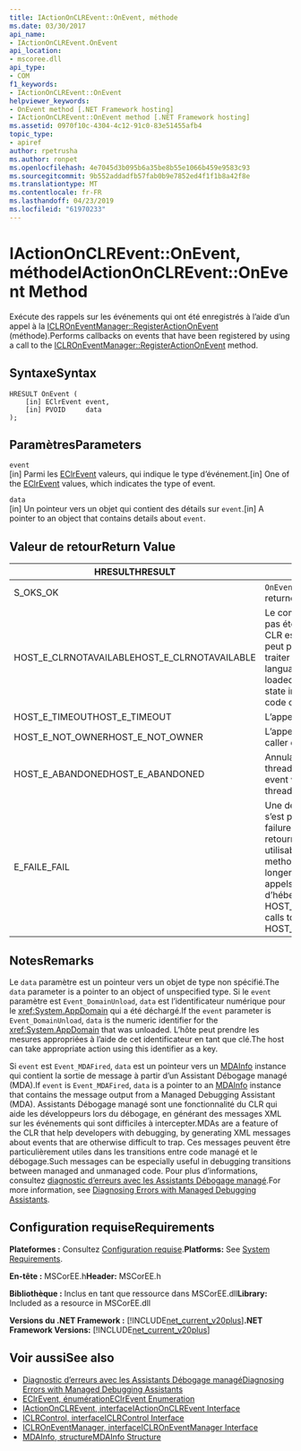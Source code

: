 ```yaml
---
title: IActionOnCLREvent::OnEvent, méthode
ms.date: 03/30/2017
api_name:
- IActionOnCLREvent.OnEvent
api_location:
- mscoree.dll
api_type:
- COM
f1_keywords:
- IActionOnCLREvent::OnEvent
helpviewer_keywords:
- OnEvent method [.NET Framework hosting]
- IActionOnCLREvent::OnEvent method [.NET Framework hosting]
ms.assetid: 0970f10c-4304-4c12-91c0-83e51455afb4
topic_type:
- apiref
author: rpetrusha
ms.author: ronpet
ms.openlocfilehash: 4e7045d3b095b6a35be8b55e1066b459e9583c93
ms.sourcegitcommit: 9b552addadfb57fab0b9e7852ed4f1f1b8a42f8e
ms.translationtype: MT
ms.contentlocale: fr-FR
ms.lasthandoff: 04/23/2019
ms.locfileid: "61970233"
---
```

# <a name="iactiononclreventonevent-method"></a><span data-ttu-id="cdadc-102">IActionOnCLREvent::OnEvent, méthode</span><span class="sxs-lookup"><span data-stu-id="cdadc-102">IActionOnCLREvent::OnEvent Method</span></span>
<span data-ttu-id="cdadc-103">Exécute des rappels sur les événements qui ont été enregistrés à l’aide d’un appel à la [ICLROnEventManager::RegisterActionOnEvent](../../../../docs/framework/unmanaged-api/hosting/iclroneventmanager-registeractiononevent-method.md) (méthode).</span><span class="sxs-lookup"><span data-stu-id="cdadc-103">Performs callbacks on events that have been registered by using a call to the [ICLROnEventManager::RegisterActionOnEvent](../../../../docs/framework/unmanaged-api/hosting/iclroneventmanager-registeractiononevent-method.md) method.</span></span>  
  
## <a name="syntax"></a><span data-ttu-id="cdadc-104">Syntaxe</span><span class="sxs-lookup"><span data-stu-id="cdadc-104">Syntax</span></span>  
  
```  
HRESULT OnEvent (  
    [in] EClrEvent event,  
    [in] PVOID     data  
);  
```  
  
## <a name="parameters"></a><span data-ttu-id="cdadc-105">Paramètres</span><span class="sxs-lookup"><span data-stu-id="cdadc-105">Parameters</span></span>  
 `event`  
 <span data-ttu-id="cdadc-106">[in] Parmi les [EClrEvent](../../../../docs/framework/unmanaged-api/hosting/eclrevent-enumeration.md) valeurs, qui indique le type d’événement.</span><span class="sxs-lookup"><span data-stu-id="cdadc-106">[in] One of the [EClrEvent](../../../../docs/framework/unmanaged-api/hosting/eclrevent-enumeration.md) values, which indicates the type of event.</span></span>  
  
 `data`  
 <span data-ttu-id="cdadc-107">[in] Un pointeur vers un objet qui contient des détails sur `event`.</span><span class="sxs-lookup"><span data-stu-id="cdadc-107">[in] A pointer to an object that contains details about `event`.</span></span>  
  
## <a name="return-value"></a><span data-ttu-id="cdadc-108">Valeur de retour</span><span class="sxs-lookup"><span data-stu-id="cdadc-108">Return Value</span></span>  
  
|<span data-ttu-id="cdadc-109">HRESULT</span><span class="sxs-lookup"><span data-stu-id="cdadc-109">HRESULT</span></span>|<span data-ttu-id="cdadc-110">Description</span><span class="sxs-lookup"><span data-stu-id="cdadc-110">Description</span></span>|  
|-------------|-----------------|  
|<span data-ttu-id="cdadc-111">S_OK</span><span class="sxs-lookup"><span data-stu-id="cdadc-111">S_OK</span></span>|<span data-ttu-id="cdadc-112">`OnEvent` retourné avec succès.</span><span class="sxs-lookup"><span data-stu-id="cdadc-112">`OnEvent` returned successfully.</span></span>|  
|<span data-ttu-id="cdadc-113">HOST_E_CLRNOTAVAILABLE</span><span class="sxs-lookup"><span data-stu-id="cdadc-113">HOST_E_CLRNOTAVAILABLE</span></span>|<span data-ttu-id="cdadc-114">Le common language runtime (CLR) n’a pas été chargé dans un processus ou le CLR est dans un état dans lequel il ne peut pas exécuter le code managé ou traiter l’appel avec succès.</span><span class="sxs-lookup"><span data-stu-id="cdadc-114">The common language runtime (CLR) has not been loaded into a process, or the CLR is in a state in which it cannot run managed code or process the call successfully.</span></span>|  
|<span data-ttu-id="cdadc-115">HOST_E_TIMEOUT</span><span class="sxs-lookup"><span data-stu-id="cdadc-115">HOST_E_TIMEOUT</span></span>|<span data-ttu-id="cdadc-116">L’appel a expiré.</span><span class="sxs-lookup"><span data-stu-id="cdadc-116">The call timed out.</span></span>|  
|<span data-ttu-id="cdadc-117">HOST_E_NOT_OWNER</span><span class="sxs-lookup"><span data-stu-id="cdadc-117">HOST_E_NOT_OWNER</span></span>|<span data-ttu-id="cdadc-118">L’appelant ne possède pas le verrou.</span><span class="sxs-lookup"><span data-stu-id="cdadc-118">The caller does not own the lock.</span></span>|  
|<span data-ttu-id="cdadc-119">HOST_E_ABANDONED</span><span class="sxs-lookup"><span data-stu-id="cdadc-119">HOST_E_ABANDONED</span></span>|<span data-ttu-id="cdadc-120">Annulation d’un événement alors qu’un thread bloqué ou une fibre l’attendait.</span><span class="sxs-lookup"><span data-stu-id="cdadc-120">An event was cancelled while a blocked thread or fiber was waiting on it.</span></span>|  
|<span data-ttu-id="cdadc-121">E_FAIL</span><span class="sxs-lookup"><span data-stu-id="cdadc-121">E_FAIL</span></span>|<span data-ttu-id="cdadc-122">Une défaillance catastrophique inconnue s’est produite.</span><span class="sxs-lookup"><span data-stu-id="cdadc-122">An unknown catastrophic failure occurred.</span></span> <span data-ttu-id="cdadc-123">Si une méthode retourne E_FAIL, le CLR n’est plus utilisable au sein du processus.</span><span class="sxs-lookup"><span data-stu-id="cdadc-123">If a method returns E_FAIL, the CLR is no longer usable within the process.</span></span> <span data-ttu-id="cdadc-124">Les appels suivants à toute méthode d’hébergement retournent HOST_E_CLRNOTAVAILABLE.</span><span class="sxs-lookup"><span data-stu-id="cdadc-124">Subsequent calls to any hosting method return HOST_E_CLRNOTAVAILABLE.</span></span>|  
  
## <a name="remarks"></a><span data-ttu-id="cdadc-125">Notes</span><span class="sxs-lookup"><span data-stu-id="cdadc-125">Remarks</span></span>  
 <span data-ttu-id="cdadc-126">Le `data` paramètre est un pointeur vers un objet de type non spécifié.</span><span class="sxs-lookup"><span data-stu-id="cdadc-126">The `data` parameter is a pointer to an object of unspecified type.</span></span> <span data-ttu-id="cdadc-127">Si le `event` paramètre est `Event_DomainUnload`, `data` est l’identificateur numérique pour le <xref:System.AppDomain> qui a été déchargé.</span><span class="sxs-lookup"><span data-stu-id="cdadc-127">If the `event` parameter is `Event_DomainUnload`, `data` is the numeric identifier for the <xref:System.AppDomain> that was unloaded.</span></span> <span data-ttu-id="cdadc-128">L’hôte peut prendre les mesures appropriées à l’aide de cet identificateur en tant que clé.</span><span class="sxs-lookup"><span data-stu-id="cdadc-128">The host can take appropriate action using this identifier as a key.</span></span>  
  
 <span data-ttu-id="cdadc-129">Si `event` est `Event_MDAFired`, `data` est un pointeur vers un [MDAInfo](../../../../docs/framework/unmanaged-api/hosting/mdainfo-structure.md) instance qui contient la sortie de message à partir d’un Assistant Débogage managé (MDA).</span><span class="sxs-lookup"><span data-stu-id="cdadc-129">If `event` is `Event_MDAFired`, `data` is a pointer to an [MDAInfo](../../../../docs/framework/unmanaged-api/hosting/mdainfo-structure.md) instance that contains the message output from a Managed Debugging Assistant (MDA).</span></span> <span data-ttu-id="cdadc-130">Assistants Débogage managé sont une fonctionnalité du CLR qui aide les développeurs lors du débogage, en générant des messages XML sur les événements qui sont difficiles à intercepter.</span><span class="sxs-lookup"><span data-stu-id="cdadc-130">MDAs are a feature of the CLR that help developers with debugging, by generating XML messages about events that are otherwise difficult to trap.</span></span> <span data-ttu-id="cdadc-131">Ces messages peuvent être particulièrement utiles dans les transitions entre code managé et le débogage.</span><span class="sxs-lookup"><span data-stu-id="cdadc-131">Such messages can be especially useful in debugging transitions between managed and unmanaged code.</span></span> <span data-ttu-id="cdadc-132">Pour plus d’informations, consultez [diagnostic d’erreurs avec les Assistants Débogage managé](../../../../docs/framework/debug-trace-profile/diagnosing-errors-with-managed-debugging-assistants.md).</span><span class="sxs-lookup"><span data-stu-id="cdadc-132">For more information, see [Diagnosing Errors with Managed Debugging Assistants](../../../../docs/framework/debug-trace-profile/diagnosing-errors-with-managed-debugging-assistants.md).</span></span>  
  
## <a name="requirements"></a><span data-ttu-id="cdadc-133">Configuration requise</span><span class="sxs-lookup"><span data-stu-id="cdadc-133">Requirements</span></span>  
 <span data-ttu-id="cdadc-134">**Plateformes :** Consultez [Configuration requise](../../../../docs/framework/get-started/system-requirements.md).</span><span class="sxs-lookup"><span data-stu-id="cdadc-134">**Platforms:** See [System Requirements](../../../../docs/framework/get-started/system-requirements.md).</span></span>  
  
 <span data-ttu-id="cdadc-135">**En-tête :** MSCorEE.h</span><span class="sxs-lookup"><span data-stu-id="cdadc-135">**Header:** MSCorEE.h</span></span>  
  
 <span data-ttu-id="cdadc-136">**Bibliothèque :** Inclus en tant que ressource dans MSCorEE.dll</span><span class="sxs-lookup"><span data-stu-id="cdadc-136">**Library:** Included as a resource in MSCorEE.dll</span></span>  
  
 <span data-ttu-id="cdadc-137">**Versions du .NET Framework :** [!INCLUDE[net_current_v20plus](../../../../includes/net-current-v20plus-md.md)]</span><span class="sxs-lookup"><span data-stu-id="cdadc-137">**.NET Framework Versions:** [!INCLUDE[net_current_v20plus](../../../../includes/net-current-v20plus-md.md)]</span></span>  
  
## <a name="see-also"></a><span data-ttu-id="cdadc-138">Voir aussi</span><span class="sxs-lookup"><span data-stu-id="cdadc-138">See also</span></span>

- [<span data-ttu-id="cdadc-139">Diagnostic d’erreurs avec les Assistants Débogage managé</span><span class="sxs-lookup"><span data-stu-id="cdadc-139">Diagnosing Errors with Managed Debugging Assistants</span></span>](../../../../docs/framework/debug-trace-profile/diagnosing-errors-with-managed-debugging-assistants.md)
- [<span data-ttu-id="cdadc-140">EClrEvent, énumération</span><span class="sxs-lookup"><span data-stu-id="cdadc-140">EClrEvent Enumeration</span></span>](../../../../docs/framework/unmanaged-api/hosting/eclrevent-enumeration.md)
- [<span data-ttu-id="cdadc-141">IActionOnCLREvent, interface</span><span class="sxs-lookup"><span data-stu-id="cdadc-141">IActionOnCLREvent Interface</span></span>](../../../../docs/framework/unmanaged-api/hosting/iactiononclrevent-interface.md)
- [<span data-ttu-id="cdadc-142">ICLRControl, interface</span><span class="sxs-lookup"><span data-stu-id="cdadc-142">ICLRControl Interface</span></span>](../../../../docs/framework/unmanaged-api/hosting/iclrcontrol-interface.md)
- [<span data-ttu-id="cdadc-143">ICLROnEventManager, interface</span><span class="sxs-lookup"><span data-stu-id="cdadc-143">ICLROnEventManager Interface</span></span>](../../../../docs/framework/unmanaged-api/hosting/iclroneventmanager-interface.md)
- [<span data-ttu-id="cdadc-144">MDAInfo, structure</span><span class="sxs-lookup"><span data-stu-id="cdadc-144">MDAInfo Structure</span></span>](../../../../docs/framework/unmanaged-api/hosting/mdainfo-structure.md)
